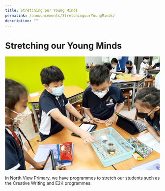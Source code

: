 ```yaml
---
title: Stretching our Young Minds
permalink: /announcements/StretchingourYoungMinds/
description: ""
---
```


# Stretching our Young Minds
![](/images/Homepage/e8ac17915_3192.png)

In North View Primary, we have programmes to stretch our students such as the Creative Writing and E2K programmes. 